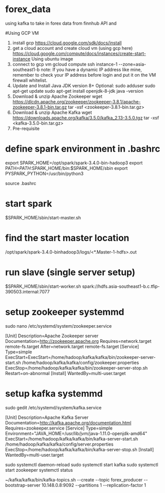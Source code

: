 # forex_data

using kafka to take in forex data from finnhub API and 


#Using GCP VM
1. install gcp
https://cloud.google.com/sdk/docs/install
2. get a cloud account and create cloud vm (using gcp here)
https://cloud.google.com/compute/docs/instances/create-start-instance
Using ubuntu image
3. connect to gcp vm
gcloud compute ssh instance-1 --zone=asia-southeast1-b
note: If you have a dynamic IP address like mine, remember to check your IP address before login and put it on the VM firewall whitelist.
4. Update and Install Java JDK version 8+
Optional: sudo adduser <newuser>
sudo apt-get update
sudo apt-get install openjdk-8-jdk
java -version
5. Download & unzip Apache Zookeeper
wget https://dlcdn.apache.org/zookeeper/zookeeper-3.8.1/apache-zookeeper-3.8.1-bin.tar.gz
tar -xsf <zookeeper-3.8.1-bin.tar.gz>
6. Download & unzip Apache Kafka
wget https://downloads.apache.org/kafka/3.5.0/kafka_2.13-3.5.0.tgz
tar -xsf <kafka-3.5.0-bin.tar.gz>
7. Pre-requisite
# define spark environment in .bashrc
export SPARK_HOME=/opt/spark/spark-3.4.0-bin-hadoop3
export PATH=$PATH:$SPARK_HOME/bin:$SPARK_HOME/sbin
export PYSPARK_PYTHON=/usr/bin/python3

source .bashrc 
# start spark
$SPARK_HOME/sbin/start-master.sh
# find the start master location
/opt/spark/spark-3.4.0-binhadoop3/logs/<*.Master-1-hdfs>.out
# run slave (single server setup)
$SPARK_HOME/sbin/start-worker.sh spark://hdfs.asia-southeast1-b.c.tfip-390503.internal:7077
# setup zookeeper systemmd
sudo nano /etc/systemd/system/zookeeper.service

[Unit]
Description=Apache Zookeeper server
Documentation=http://zookeeper.apache.org
Requires=network.target remote-fs.target
After=network.target remote-fs.target
[Service]
Type=simple
ExecStart=ExecStart=/home/hadoop/kafka/kafka/bin/zookeeper-server-start.sh /home/hadoop/kafka/kafka/config/zookeeper.properties
ExecStop=/home/hadoop/kafka/kafka/bin/zookeeper-server-stop.sh
Restart=on-abnormal
[Install]
WantedBy=multi-user.target

# setup kafka systemmd
sudo gedit /etc/systemd/system/kafka.service

[Unit]
Description=Apache Kafka Server
Documentation=http://kafka.apache.org/documentation.html
Requires=zookeeper.service
[Service]
Type=simple
Environment="JAVA_HOME=/usr/lib/jvm/java-1.11.0-openjdk-amd64"
ExecStart=/home/hadoop/kafka/kafka/bin/kafka-server-start.sh /home/hadoop/kafka/kafka/config/server.properties
ExecStop=/home/hadoop/kafka/kafka/bin/kafka-server-stop.sh
[Install]
WantedBy=multi-user.target


sudo systemctl daemon-reload
sudo systemctl start kafka
sudo systemctl start zookeeper
systemctl status


~/kafka/kafka/bin/kafka-topics.sh --create --topic forex_producer --bootstrap-server 10.148.0.8:9092 --partitions 1 --replication-factor 1
